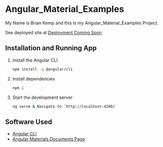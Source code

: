 # Angular_Material_Examples

My Name is Brian Kemp and this is my Angular_Material_Examples Project.

See deployed site at [Deployment Coming Soon]()

## Installation and Running App

1. Install the Angular CLI

   ```sh
   npm install -g @angular/cli
   ```

3. Install dependencies

   ```sh
   npm i
   ```

4. Start the development server

   ```sh
   ng serve & Navigate to `http://localhost:4200/
   ```


## Software Used

- [Angular CLI](https://angular.io/cli)
- [Angular Materials Documents Page](https://material.angular.io/)
